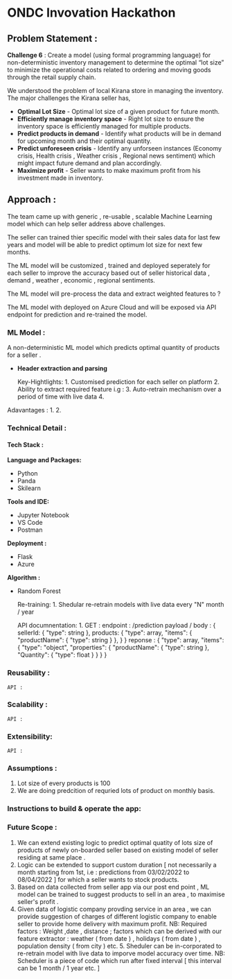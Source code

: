 # ONDC Invovation Hackathon  

## Problem Statement :
__Challenge 6__ : Create a model (using formal programming language) for non-deterministic inventory
    management to determine the optimal “lot size” to minimize the operational costs related to
    ordering and moving goods through the retail supply chain.
    
We understood the problem of local Kirana store in managing the inventory. The major challenges the Kirana seller has,
    
- __Optimal Lot Size__ - Optimal lot size of a given product for future month.
- __Efficiently manage inventory space__ - Right lot size to ensure the inventory space is efficiently managed for multiple products.
- __Predict products in demand__ - Identify what products will be in demand for upcoming month and their optimal quantity.
- __Predict unforeseen crisis__ - Identify any unforseen instances (Economy crisis, Health crisis , Weather crisis , Regional news sentiment) which might impact future demand and plan accordingly.
- __Maximize profit__ - Seller wants to make maximum profit from his investment made in inventory.    

## Approach :

The team came up with generic , re-usable , scalable Machine Learning model which can help seller address above challenges.

The seller can trained thier specific model with their sales data for last few years and model will be able to predict optimum lot size for next few months. 

The ML model will be customized , trained and deployed seperately for each seller to improve the accuracy based out of seller historical data , demand , weather , economic , regional sentiments.

The ML model will pre-process the data and extract weighted features to ?

The ML model with deployed on Azure Cloud and will be exposed via API endpoint for prediction and re-trained the model.

    
### ML Model :

A non-deterministic ML model which predicts optimal quantity of products for a seller . 
- __Header extraction and parsing__
 
    Key-Hightlights:
      1. Customised prediction for each seller on platform 
      2. Ability to extract required feature i.g : 
      3. Auto-retrain mechanism  over a period of time with live data
      4.
      
Adavantages : 
      1. 
      2.
    
### Technical Detail : 

#### Tech Stack :
    
  **Language and Packages:**
  - Python
  - Panda
  - Skilearn
            
  **Tools and IDE:**
  - Jupyter Notebook
  - VS Code
  - Postman
            
  **Deployment :**
  - Flask
  - Azure 
            
  **Algorithm :**
  - Random Forest 
            

            
    Re-training:
            1. Shedular re-retrain models with live data every "N" month / year 
            
    API documnentation:
           1. GET : 
                endpoint : /prediction
                payload / body :    {
                                      sellerId: {
                                        "type": string
                                      },
                                      products: {
                                        "type": array,
                                        "items": {
                                          "productName": {
                                            "type": string
                                          }
                                        },
                                      }
                                    }
                 reponse : {
                              "type": array,
                              "items": {
                                "type": "object",
                                "properties": {
                                  "productName": {
                                    "type": string
                                  },
                                  "Quantity": {
                                    "type": float
                                  }
                                }
                              }
                            }
           
    
   
### Reusability : 
    API :
    
### Scalability : 
    API :
    
### Extensibility: 
    API :
    
### Assumptions :
  1. Lot size of every products is 100 
  2. We are doing predcition of requried lots of product on monthly basis.


### Instructions to build & operate the app: 

       
### Future Scope : 

1. We can extend existing logic to predict optimal quatity of lots size of products of newly on-boarded seller based on existing model of seller residing at same place .
2. Logic can be extended to support custom duration [ not necessarily a month starting from 1st, i.e : predictions from 03/02/2022 to 08/04/2022 ] for which a seller wants to stock products.
3. Based on data collected from seller app via our post end point , ML model can be trained to suggest products to sell in an area , to maximise seller's profit .
4. Given data of logistic company provding service in an area , we can provide suggestion of charges of different logistic company to enable seller to provide home delivery with maximum profit.
            NB: Required factors : Weight ,date , distance ; factors which can be derived with our feature extractor : weather ( from date ) , holidays ( from date ) , population density ( from city ) etc.
    5. Sheduler can be in-corporated to re-retrain model with live data to imporve model accuracy over time.
           NB: Scheduler is a piece of code which run after fixed interval [ this interval can be 1 month / 1 year etc. ] 
    


